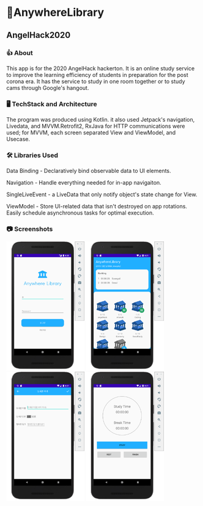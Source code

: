 # 📒AnywhereLibrary

## AngelHack2020



### 👍 About

This app is for the 2020 AngelHack hackerton. It is an online study service to improve the learning efficiency of students in preparation for the post corona era. It has the service to study in one room together or to study cams through Google's hangout.

### 🖥 TechStack and Architecture

The program was produced using Kotlin. it also used Jetpack's navigation, Livedata, and MVVM.Retrofit2, RxJava for HTTP communications were used; for MVVM, each screen separated View and ViewModel, and Usecase.

### 🛠 Libraries Used

Data Binding - Declaratively bind observable data to UI elements.

Navigation - Handle everything needed for in-app navigaiton.

SingleLiveEvent - a LiveData that only notify object's state change for View.

ViewModel - Store UI-related data that isn't destroyed on app rotations. Easily schedule asynchronous tasks for optimal execution.

### 📷 Screenshots

<img src="./image/1.png" alt="image1" style="zoom:33%;" />

<img src="./image/2.png" alt="image2" style="zoom:33%;" />

<img src="./image/3.png" alt="image3" style="zoom:33%;" />

<img src="./image/4.png" alt="image4" style="zoom:33%;" />